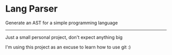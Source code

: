 # Lang Parser

Generate an AST for a simple programming language

---

Just a small personal project, don't expect anything big
<p>
I'm using this project as an excuse to learn how to use git :)